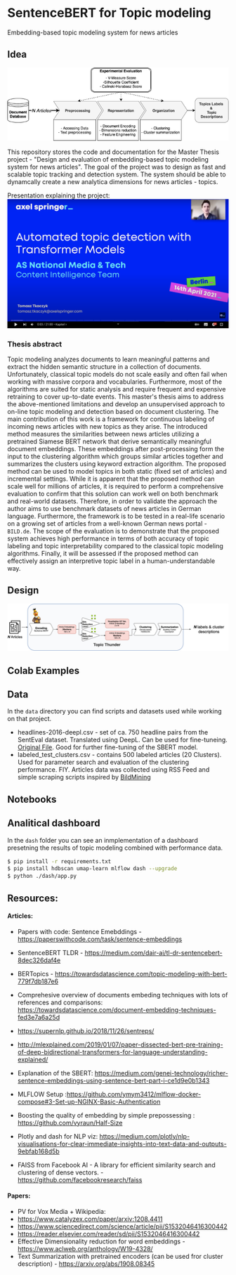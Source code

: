 # SentenceBERT for Topic modeling
Embedding-based topic modeling system for news articles



## Idea
![design](./img/RED_NEW.png)

This repository stores the code and documentation for the Master Thesis project - "Design and evaluation of embedding-based topic modeling system for news articles".
The goal of the project was to design as fast and scalable topic tracking and detection system.  The system should be able to dynamcally create a new analytica dimensions for news articles - topics. 


Presentation explaining the project: \
[<img src="./img/video.png" data-canonical-src="./img/video.png" width="600" />](https://www.youtube.com/watch?v=StTqXEQ2l-Y "Talk")

### Thesis abstract
Topic modeling analyzes documents to learn meaningful patterns and extract the hidden semantic structure in a collection of documents. Unfortunately, classical topic models do not scale easily and often fail when working with massive corpora and vocabularies. Furthermore, most of the algorithms are suited for static analysis and require frequent and expensive retraining to cover up-to-date events. 
This master's thesis aims to address the above-mentioned limitations and develop an unsupervised approach to on-line topic modeling and detection based on document clustering. The main contribution of this work is a framework for continuous labeling of incoming news articles with new topics as they arise.
The introduced method measures the similarities between news articles utilizing a pretrained Siamese BERT network that derive semantically meaningful document embeddings. These embeddings after post-processing form the input to the clustering algorithm which groups similar articles together and summarizes the clusters using keyword extraction algorithm. The proposed method can be used to model topics in both static (fixed set of articles) and incremental settings. 
While it is apparent that the proposed method can scale well for millions of articles, it is required to perform a comprehensive evaluation to confirm that this solution can work well on both benchmark and real-world datasets.   Therefore, in order to validate the approach the author aims to use benchmark datasets of news articles in German language. Furthermore, the framework is to be tested in a real-life scenario on a growing set of articles from a well-known German news portal - `BILD.de`.
The scope of the evaluation is to demonstrate that the proposed system achieves high performance in terms of both accuracy of topic labeling  and topic interpretability compared to the classical topic modeling algorithms.  Finally, it will be assessed if the proposed method can effectively assign an interpretive topic label in a human-understandable way. 

## Design

![design](./Topic_thunder.png)



## Colab Examples

## Data
In the `data` directory you can find scripts and datasets used while working on that project. 
- headlines-2016-deepl.csv - set of ca. 750 headline pairs from the SentEval dataset. Translated using DeepL. Can be used for fine-tuneing. [Original File](https://github.com/brmson/dataset-sts/blob/master/data/sts/semeval-sts/2016/headlines.test.tsv). Good for further fine-tuning of the SBERT model.
- labeled_test_clusters.csv	- contains 500 labeled articles (20 Clusters). Used for parameter search and evaluation of the clustering performance.
FIY. Articles data was collected using RSS Feed and simple scraping scripts inspired by [BildMining](https://github.com/Frank86ger/BildMining)
## Notebooks



## Analitical dashboard
In the `dash` folder you can see an inmplementation of a dashboard presetning the results of topic modeling combined with performance data.

  ```bash
  $ pip install -r requirements.txt
  $ pip install hdbscan umap-learn mlflow dash --upgrade
  $ python ./dash/app.py  
  ```

## Resources:
#### Articles:
- Papers with code: Sentence Emebddings - https://paperswithcode.com/task/sentence-embeddings

- SentenceBERT TLDR - https://medium.com/dair-ai/tl-dr-sentencebert-8dec326daf4e 
- BERTopics - https://towardsdatascience.com/topic-modeling-with-bert-779f7db187e6
- Comprehesive overview of documents embeding techniques with lots of references and comparisons:  https://towardsdatascience.com/document-embedding-techniques-fed3e7a6a25d
- https://supernlp.github.io/2018/11/26/sentreps/
- http://mlexplained.com/2019/01/07/paper-dissected-bert-pre-training-of-deep-bidirectional-transformers-for-language-understanding-explained/
- Explanation of the SBERT: https://medium.com/genei-technology/richer-sentence-embeddings-using-sentence-bert-part-i-ce1d9e0b1343
- MLFLOW Setup :https://github.com/ymym3412/mlflow-docker-compose#3-Set-up-NGINX-Basic-Authentication


- Boosting the quality of embedding by simple prepossessing : https://github.com/vyraun/Half-Size

- Plotly and dash for NLP viz: https://medium.com/plotly/nlp-visualisations-for-clear-immediate-insights-into-text-data-and-outputs-9ebfab168d5b

- FAISS from Facebook AI - A library for efficient similarity search and clustering of dense vectors. - https://github.com/facebookresearch/faiss

#### Papers:
- PV for Vox Media + Wikipedia: 
- https://www.catalyzex.com/paper/arxiv:1208.4411
- https://www.sciencedirect.com/science/article/pii/S1532046416300442
- https://reader.elsevier.com/reader/sd/pii/S1532046416300442
- Effective Dimensionality reduction for word embeddings - https://www.aclweb.org/anthology/W19-4328/
- Text Summarization with pretrained encoders (can be used fror cluster description) - https://arxiv.org/abs/1908.08345 
